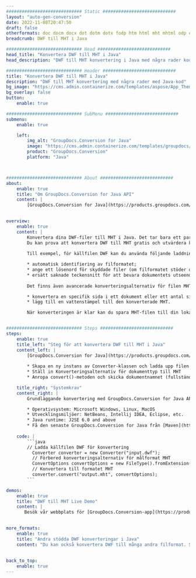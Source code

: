 ```yaml
---
############################# Static ############################
layout: "auto-gen-conversion"
date: 2022-11-08T20:47:50
draft: false
otherformats: doc docm docx dot dotm dotx fodp htm html mht mhtml odp odt otp pot potm potx pps ppsm ppsx ppt pptm pptx rtf
breadcrumb: DWF till MHT i Java

############################# Head ############################
head_title: "Konvertera DWF till MHT i Java"
head_description: "DWF till MHT konvertering i Java med några rader kod. Konvertera över 160 filformat med hjälp av GroupDocs dokumentkonverterings-API för Java"

############################# Header ############################
title: "Konvertera DWF till MHT i Java"
description: "DWF till MHT konvertering med några rader med Java-kod"
bg_image: "https://cms.admin.containerize.com/templates/aspose/App_Themes/V3/images/bg/header1.png"
bg_overlay: false
button:
    enable: true

############################# SubMenu ############################
submenu:
    enable: true

    left:
        img_alt: "GroupDocs.Conversion for Java"
        image: "https://cms.admin.containerize.com/templates/groupdocs/images/product-logos/90x90-noborder/groupdocs-conversion-java.png"
        product: "GroupDocs.Conversion"
        platform: "Java"



############################# About ############################
about:
    enable: true
    title: "Om GroupDocs.Conversion for Java API"
    content: |
        [GroupDocs.Conversion for Java](https://products.groupdocs.com/conversion/java/) är ett avancerat filformatkonverterings-API för konvertering mellan populära bild- och dokumentformat som Microsoft Office, OpenDocument, PDF, HTML, e-post, CAD. och mycket mer med bara några rader kod. Det inbyggda API:t upptäcker automatiskt formaten för originaldokumenten och erbjuder många alternativ för att anpassa de konverterade dokumenten. Tillsammans med funktionen att extrahera information från ett dokument, stöder den också cachelagring av konverteringsresultaten till den lokala disken som standard. Men alla typer av cachelagring kan stödjas genom att implementera lämpliga gränssnitt - Amazon S3, Dropbox, Google Drive, Windows Azure, Reddis eller andra.
    

overview:
    enable: true
    content: |
        Konvertera dina DWF-filer till MHT i Java. Det tar bara ett par rader med Java-kod på valfri plattform, som Windows, Linux, macOS.
        Du kan prova att konvertera DWF till MHT gratis och utvärdera kvaliteten på konverteringsresultaten. Tillsammans med enkla filkonverteringsskript kan du prova mer sofistikerade alternativ för att ladda källfilen DWF och lagra MHT-utdata. 
        
        Till exempel, för källfilen DWF kan du använda följande laddningsalternativ:

        * automatisk identifiering av filformatet;
        * ange ett lösenord för skyddade filer (om filformatet stöder det);
        * ersätt saknade teckensnitt för att bevara dokumentets utseende.
        
        Det finns även avancerade konverteringsalternativ för filen MHT:

        * konvertera en specifik sida i ett dokument eller ett antal sidor;
        * lägg till en vattenstämpel till den konverterade MHT.

        När konverteringen är klar kan du spara MHT-filen till din lokala filsökväg eller till tredje parts lagring såsom FTP, Amazon S3, Google Drive, Dropbox etc. Observera - för att konvertera DWF till MHT behöver du inte installera någon ytterligare programvara, såsom MS Office, Open Office, Adobe Acrobat Reader etc.


############################# Steps ############################
steps:
    enable: true
    title_left: "Steg för att konvertera DWF till MHT i Java"
    content_left: |
        [GroupDocs.Conversion for Java](https://products.groupdocs.com/conversion/java/) låter utvecklare enkelt konvertera DWF fil till MHT med några rader kod.
        
        * Skapa en ny instans av Converter-klassen och ladda upp filen DWF med den fullständiga sökvägen
        * Ställ in Konverteringsalternativ för dokumenttyp till MHT
        * Anropa convert()-metoden och skicka dokumentnamnet (fullständig sökväg) och formatet (MHT) som en parameter

    title_right: "Systemkrav"
    content_right: |
        Grundläggande konvertering med GroupDocs.Conversion for Java API kan göras med bara några rader kod. Våra API:er stöds på alla större plattformar och operativsystem. Innan du kör koden nedan, se till att du har följande förutsättningar installerade på ditt system.

        * Operativsystem: Microsoft Windows, Linux, MacOS
        * Utvecklingsmiljöer: NetBeans, Intellij IDEA, Eclipse, etc.
        * Java runtime: J2SE 6.0 and above
        * Få den senaste GroupDocs.Conversion for Java från [Maven](https://repository.groupdocs.com/webapp/#/artifacts/browse/tree/General/repo/com/groupdocs/groupdocs-conversion)
         
    code: |
        ```java    
        // Ladda källfilen DWF för konvertering
          Converter converter = new Converter("input.dwf");
          // Förbered konverteringsalternativ för målformat MHT
          ConvertOptions convertOptions = new FileType().fromExtension("mht").getConvertOptions();
          // Konvertera till formatet MHT
          converter.convert("output.mht", convertOptions);
        ```

demos:
    enable: true
    title: "DWF till MHT Live Demo"
    content: |
       Besök vår webbplats för [GroupDocs.Conversion-app](https://products.groupdocs.app/conversion/family) och försök konvertera DWF till MHT nu. Den kostnadsfria demon har följande fördelar
          

more_formats:
    enable: true
    title: "Andra stödda DWF konverteringar i Java"
    content: "Du kan också konvertera DWF till många andra filformat. Se listan nedan."
       
       
back_to_top:
    enable: true
---
```


